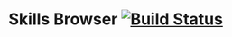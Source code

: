 # Skills Browser [![Build Status](https://travis-ci.org/victorsalaun/skillsbrowser.svg?branch=master)](https://travis-ci.org/victorsalaun/skillsbrowser)
